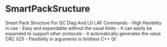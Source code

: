 # SmartPackSructure
Smart Pack Structure For QC Diag And LG LAF Commands   - High flexibility in use  - Easy and expandable without the usual limits  - It can easily be expanded to support other protocols  - It automatically generates the value CRC X25  - Flexibility in arguments is limitless   C++ Qt 

